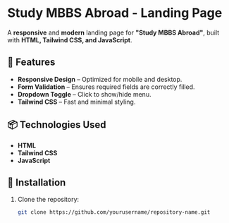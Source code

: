 # Study MBBS Abroad - Landing Page  

A **responsive** and **modern** landing page for **"Study MBBS Abroad"**, built with **HTML, Tailwind CSS, and JavaScript**.  

## 🚀 Features  
- **Responsive Design** – Optimized for mobile and desktop.  
- **Form Validation** – Ensures required fields are correctly filled.  
- **Dropdown Toggle** – Click to show/hide menu.  
- **Tailwind CSS** – Fast and minimal styling.  

## 📦 Technologies Used  
- **HTML**  
- **Tailwind CSS**  
- **JavaScript**  

## 🔧 Installation  
1. Clone the repository:  
   ```bash
   git clone https://github.com/yourusername/repository-name.git
